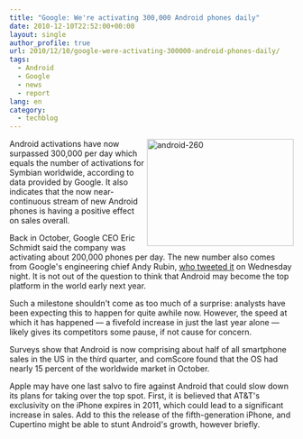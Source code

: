```yaml
---
title: "Google: We're activating 300,000 Android phones daily"
date: 2010-12-10T22:52:00+00:00
layout: single
author_profile: true
url: 2010/12/10/google-were-activating-300000-android-phones-daily/
tags:
  - Android
  - Google
  - news
  - report
lang: en
category: 
  - techblog
---
```

[<img title="android-260" border="0" alt="android-260" align="right" src="http://lh3.ggpht.com/_vaUVXcmC3OI/TQKoKeALzCI/AAAAAAAADek/HfGNCVgXNgo/android-260_thumb.jpg?imgmax=800" width="260" height="190" />](http://lh5.ggpht.com/_vaUVXcmC3OI/TQKoIa9F9fI/AAAAAAAADeg/-TrglHqZUyw/s1600-h/android-260%5B3%5D.jpg)Android activations have now surpassed 300,000 per day which equals the number of activations for Symbian worldwide, according to data provided by Google. It also indicates that the now near-continuous stream of new Android phones is having a positive effect on sales overall.

Back in October, Google CEO Eric Schmidt said the company was activating about 200,000 phones per day. The new number also comes from Google's engineering chief Andy Rubin, [who tweeted it](http://twitter.com/Arubin/status/12727540783251456) on Wednesday night. It is not out of the question to think that Android may become the top platform in the world early next year.

Such a milestone shouldn't come as too much of a surprise: analysts have been expecting this to happen for quite awhile now. However, the speed at which it has happened — a fivefold increase in just the last year alone — likely gives its competitors some pause, if not cause for concern.

Surveys show that Android is now comprising about half of all smartphone sales in the US in the third quarter, and comScore found that the OS had nearly 15 percent of the worldwide market in October.

Apple may have one last salvo to fire against Android that could slow down its plans for taking over the top spot. First, it is believed that AT&T's exclusivity on the iPhone expires in 2011, which could lead to a significant increase in sales. Add to this the release of the fifth-generation iPhone, and Cupertino might be able to stunt Android's growth, however briefly.